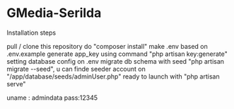# GMedia-Serilda

Installation steps

pull / clone this repository
do "composer install"
make .env based on .env.example
generate app_key using command "php artisan key:generate"
setting database config on .env
migrate db schema with seed "php artisan migrate --seed", u can finde seeder account on "/app/database/seeds/adminUser.php"
ready to launch with "php artisan serve"

uname : admindata
pass:12345
